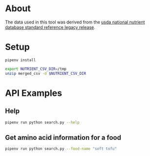 # About

The data used in this tool was derived from the [usda national nutrient database standard reference legacy release](https://data.nal.usda.gov/dataset/usda-national-nutrient-database-standard-reference-legacy-release).

# Setup

```sh
pipenv install

export NUTRIENT_CSV_DIR=/tmp
unzip merged_csv -d $NUTRIENT_CSV_DIR
```

# API Examples

## Help

```sh
pipenv run python search.py --help
```

## Get amino acid information for a food

```sh
pipenv run python search.py --food-name "soft tofu"
```
